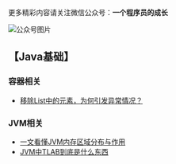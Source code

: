 更多精彩内容请关注微信公众号：**一个程序员的成长**

![公众号图片](https://bingfeng-1300121416.cos.ap-nanjing.myqcloud.com/WeChatImg/20201215165945.png)

## 【Java基础】
  	
### 容器相关

- [移除List中的元素，为何引发异常情况？](doc/JavaBasics/container/移除List中的元素，为何引发异常情况？.md)
	
### JVM相关

- [一文看懂JVM内存区域分布与作用](doc/JavaBasics/jvm/1、一文看懂JVM内存区域分布与作用.md)
- [JVM中TLAB到底是什么东西](doc/JavaBasics/jvm/2、JVM中TLAB到底是什么东西.md)

